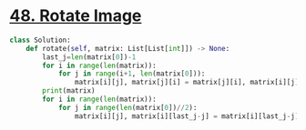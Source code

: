 # [48. Rotate Image](https://leetcode.com/problems/rotate-image/description/)
~~~python
class Solution:
    def rotate(self, matrix: List[List[int]]) -> None:
        last_j=len(matrix[0])-1
        for i in range(len(matrix)):
            for j in range(i+1, len(matrix[0])):
                matrix[i][j], matrix[j][i] = matrix[j][i], matrix[i][j]
        print(matrix)
        for i in range(len(matrix)):
            for j in range(len(matrix[0])//2):
                matrix[i][j], matrix[i][last_j-j] = matrix[i][last_j-j], matrix[i][j]
~~~
